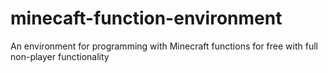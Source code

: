 # minecaft-function-environment
An environment for programming with Minecraft functions for free with full non-player functionality
